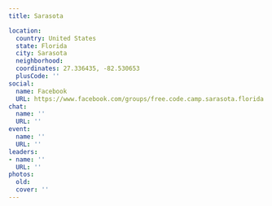 ```yaml
---
title: Sarasota

location:
  country: United States
  state: Florida
  city: Sarasota
  neighborhood: 
  coordinates: 27.336435, -82.530653
  plusCode: ''
social:
  name: Facebook
  URL: https://www.facebook.com/groups/free.code.camp.sarasota.florida
chat:
  name: ''
  URL: ''
event:
  name: ''
  URL: ''
leaders:
- name: ''
  URL: ''
photos:
  old: 
  cover: ''
---
```

